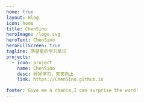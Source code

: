 ```yaml
---
home: true
layout: Blog
icon: home
title: ChenSino
heroImage: /logo.svg
heroText: ChenSino
heroFullScreen: true
tagline: 落星星的学习笔记
projects:
  - icon: project
    name: ChenSino
    desc: 好好学习，天天向上
    link: https://ChenSino.github.io

footer: Give me a chance,I can surprise the word!
---
```

